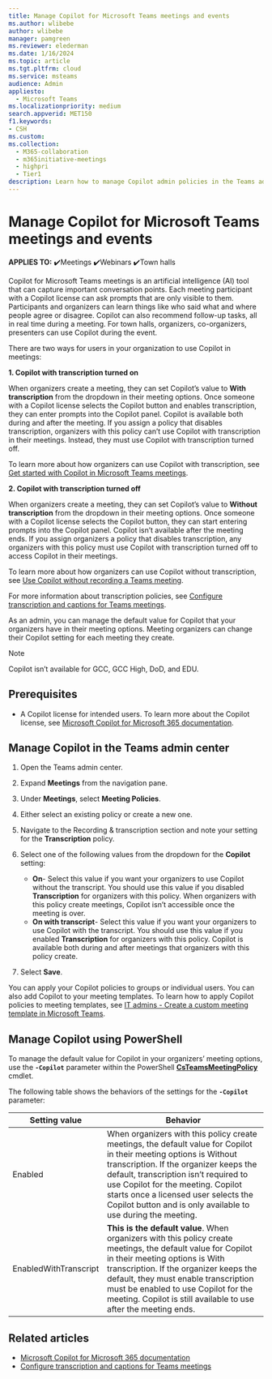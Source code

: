 ```yaml
---
title: Manage Copilot for Microsoft Teams meetings and events
ms.author: wlibebe
author: wlibebe
manager: pamgreen
ms.reviewer: elederman
ms.date: 1/16/2024
ms.topic: article
ms.tgt.pltfrm: cloud
ms.service: msteams
audience: Admin
appliesto: 
  - Microsoft Teams
ms.localizationpriority: medium
search.appverid: MET150
f1.keywords:
- CSH
ms.custom: 
ms.collection: 
  - M365-collaboration
  - m365initiative-meetings
  - highpri
  - Tier1
description: Learn how to manage Copilot admin policies in the Teams admin center. Learn how to manage transcripts and transcription for Copilot Microsoft Teams meetings and events.
---
```


# Manage Copilot for Microsoft Teams meetings and events

**APPLIES TO:** ✔️Meetings ✔️Webinars ✔️Town halls

Copilot for Microsoft Teams meetings is an artificial intelligence (AI) tool that can capture important conversation points. Each meeting participant with a Copilot license can ask prompts that are only visible to them.  Participants and organizers can learn things like who said what and where people agree or disagree. Copilot can also recommend follow-up tasks, all in real time during a meeting. For town halls, organizers, co-organizers, presenters can use Copilot during the event.

There are two ways for users in your organization to use Copilot in meetings:

**1. Copilot with transcription turned on**<br>

When organizers create a meeting, they can set Copilot’s value to **With transcription** from the dropdown in their meeting options. Once someone with a Copilot license selects the Copilot button and enables transcription, they can enter prompts into the Copilot panel. Copilot is available both during and after the meeting. If you assign a policy that disables transcription, organizers with this policy can’t use Copilot with transcription in their meetings. Instead, they must use Copilot with transcription turned off. 

To learn more about how organizers can use Copilot with transcription, see [Get started with Copilot in Microsoft Teams meetings](https://support.microsoft.com/office/get-started-with-copilot-in-microsoft-teams-meetings-0bf9dd3c-96f7-44e2-8bb8-790bedf066b1).

**2. Copilot with transcription turned off**<br>

When organizers create a meeting, they can set Copilot’s value to **Without transcription** from the dropdown in their meeting options. Once someone with a Copilot license selects the Copilot button, they can start entering prompts into the Copilot panel. Copilot isn’t available after the meeting ends. If you assign organizers a policy that disables transcription, any organizers with this policy must use Copilot with transcription turned off to access Copilot in their meetings.

To learn more about how organizers can use Copilot without transcription, see [Use Copilot without recording a Teams meeting](https://support.microsoft.com/office/use-copilot-without-recording-a-teams-meeting-a59cb88c-0f6b-4a20-a47a-3a1c9a818bd9).

For more information about transcription policies, see [Configure transcription and captions for Teams meetings](meeting-transcription-captions.md).

As an admin, you can manage the default value for Copilot that  your organizers have in their meeting options. Meeting organizers can change their Copilot setting for each meeting they create.

> [!NOTE]
> Copilot isn’t available for GCC, GCC High, DoD, and EDU.

## Prerequisites

- A Copilot license for intended users. To learn more about the Copilot license, see [Microsoft Copilot for Microsoft 365 documentation](/microsoft-365-copilot).

## Manage Copilot in the Teams admin center

1. Open the Teams admin center.
2. Expand **Meetings** from the navigation pane.
3. Under **Meetings**, select **Meeting Policies**.
4. Either select an existing policy or create a new one.
5. Navigate to the Recording & transcription section and note your setting for the **Transcription** policy.
6. Select one of the following values from the dropdown for the **Copilot** setting:

    - **On**- Select this value if you want your organizers to use Copilot without the transcript. You should use this value if you disabled **Transcription** for organizers with this policy. When organizers with this policy create meetings, Copilot isn’t accessible once the meeting is over.
    - **On with transcript**- Select this value if you want your organizers to use Copilot with the transcript. You should use this value if you enabled **Transcription** for organizers with this policy. Copilot is available both during and after meetings that organizers with this policy create.

7. Select **Save**.

You can apply your Copilot policies to groups or individual users. You can also add Copilot to your meeting templates.  To learn how to apply Copilot policies to meeting templates, see [IT admins - Create a custom meeting template in Microsoft Teams](create-custom-meeting-template.md).

## Manage Copilot using PowerShell

To manage the default value for Copilot in your organizers’ meeting options, use the **`-Copilot`** parameter within the PowerShell [**CsTeamsMeetingPolicy**](/powershell/module/skype/set-csteamsmeetingpolicy) cmdlet.

The following table shows the behaviors of the settings for the **`-Copilot`** parameter:

|Setting value| Behavior|
|---------|---------------|
|Enabled| When organizers with this policy create meetings, the default value for Copilot in their meeting options is Without transcription. If the organizer keeps the default, transcription isn’t required to use Copilot for the meeting. Copilot starts once a licensed user selects the Copilot button and is only available to use during the meeting. |
|EnabledWithTranscript| **This is the default value**. When organizers with this policy create meetings, the default value for Copilot in their meeting options is With transcription. If the organizer keeps the default, they must enable transcription must be enabled to use Copilot for the meeting. Copilot is still available to use after the meeting ends.|

## Related articles

- [Microsoft Copilot for Microsoft 365 documentation](/microsoft-365-copilot)
- [Configure transcription and captions for Teams meetings](meeting-transcription-captions.md)